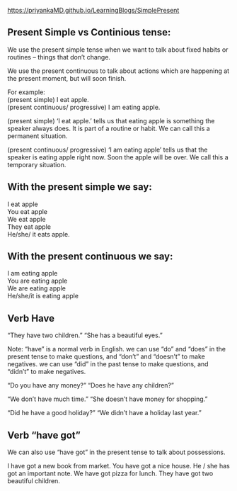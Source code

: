 https://priyankaMD.github.io/LearningBlogs/SimplePresent

## Present Simple vs Continious tense:

We use the present simple tense when we want to talk about fixed habits or routines – things that don’t change.<br />

We use the present continuous to talk about actions which are happening at the present moment, but will soon finish.<br />

For example: <br />
(present simple) I eat apple.<br />
(present continuous/ progressive) I am eating apple.<br />

(present simple) ‘I eat apple.’ tells us that eating apple is something the speaker always does. It is part of a routine 
or habit. We can call this a permanent situation.<br />

(present continuous/ progressive) ‘I am eating apple’ tells us that the speaker is eating apple right now. Soon the apple 
will be over. We call this a temporary situation.<br />

## With the present simple we say:<br />

I eat apple<br />
You eat apple<br />
We eat apple<br />
They eat apple<br />
He/she/ it eats apple.<br />

## With the present continuous we say:<br />

I am eating apple<br />
You are eating apple<br />
We are eating apple<br />
He/she/it is eating apple<br />

## Verb Have 

“They have two children.”
“She has a beautiful eyes.”

Note: “have” is a normal verb in English. we can use “do” and “does” in the present tense to make questions, 
and “don’t” and “doesn’t” to make negatives. we can use “did” in the past tense to make questions, 
and “didn’t” to make negatives.

“Do you have any money?”
“Does he have any children?”

“We don’t have much time.”
“She doesn’t have money for shopping.”

“Did he have a good holiday?”
“We didn’t have a holiday last year.”

## Verb “have got”
We can also use “have got” in the present tense to talk about possessions.

I have got a new book from market.
You have got a nice house.
He / she has got an important note.
We have got pizza for lunch.
They have got two beautiful children.
